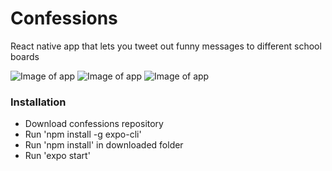 # Confessions
React native app that lets you tweet out funny messages to different school boards 


![Image of app](https://i.imgur.com/xdizgDf.png?1)
![Image of app](https://i.imgur.com/ZPMI5ih.png?1)
![Image of app](https://i.imgur.com/2MKsTVO.png?1)

### Installation 
* Download confessions repository 
* Run 'npm install -g expo-cli'
* Run 'npm install' in downloaded folder 
* Run 'expo start'
